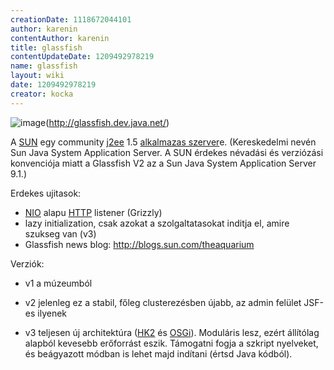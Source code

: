 ```yaml
---
creationDate: 1118672044101 
author: karenin 
contentAuthor: karenin 
title: glassfish 
contentUpdateDate: 1209492978219 
name: glassfish 
layout: wiki 
date: 1209492978219 
creator: kocka 
---
```

![image](http://glassfish.dev.java.net/public/image/glassfish_logo.gif)(http://glassfish.dev.java.net/)



A [SUN](Sun.html) egy community [j2ee](j2ee.html) 1.5 [alkalmazas szerver](Alkalmazas%20Szerver.html)e. (Kereskedelmi nevén Sun Java System Application Server. A SUN érdekes névadási és verziózási konvenciója miatt a Glassfish V2 az a Sun Java System Application Server 9.1.)

Erdekes ujitasok:

*   [NIO](NIO.html) alapu [HTTP](HTTP.html) listener (Grizzly)
*   lazy initialization, csak azokat a szolgaltatasokat inditja el, amire szukseg van (v3)
*   Glassfish news blog: http://blogs.sun.com/theaquarium



Verziók:

* v1 a múzeumból

* v2 jelenleg ez a stabil, főleg clusterezésben újabb, az admin felület JSF-es ilyenek

* v3 teljesen új architektúra ([HK2](HK2.html) és [OSGi](OSGi.html)). Moduláris lesz, ezért állítólag alapból kevesebb erőforrást eszik. Támogatni fogja a szkript nyelveket, és beágyazott módban is lehet majd indítani (értsd Java kódból).
